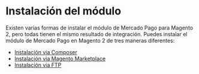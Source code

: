 # Instalación del módulo

Existen varias formas de instalar el módulo de Mercado Pago para Magento 2, pero todas tienen el mismo resultado de integración. Puedes instalar el módulo de Mercado Pago en Magento 2 de tres maneras diferentes:

* [Instalación via Composer](/developers/es/docs/magento-two/installation/composer)
* [Instalación via Magento Marketplace](/developers/es/docs/magento-two/installation/magento-marketplace)
* [Instalación via FTP](/developers/es/docs/magento-two/installation/ftp)